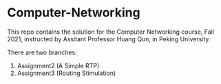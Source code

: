 # Computer-Networking

This repo contains the solution for the Computer Networking course, Fall 2021, instructed by Assitant Professor Huang Qun, in Peking University.

There are two branches:
1. Assignment2 (A Simple RTP)
2. Assignment3 (Routing Stimulation)